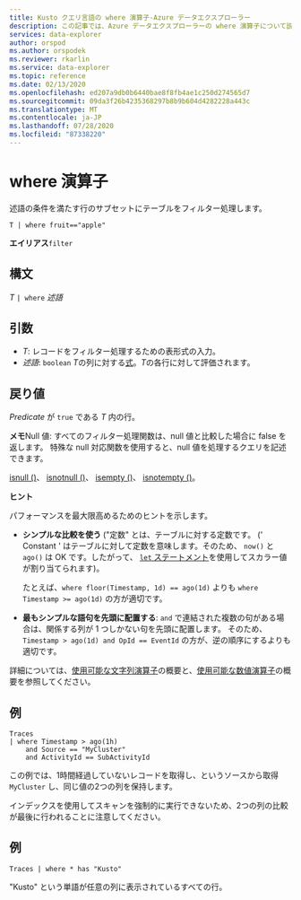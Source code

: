 ```yaml
---
title: Kusto クエリ言語の where 演算子-Azure データエクスプローラー
description: この記事では、Azure データエクスプローラーの where 演算子について説明します。
services: data-explorer
author: orspod
ms.author: orspodek
ms.reviewer: rkarlin
ms.service: data-explorer
ms.topic: reference
ms.date: 02/13/2020
ms.openlocfilehash: ed207a9db0b6440bae8f8fb4ae1c250d274565d7
ms.sourcegitcommit: 09da3f26b4235368297b8b9b604d4282228a443c
ms.translationtype: MT
ms.contentlocale: ja-JP
ms.lasthandoff: 07/28/2020
ms.locfileid: "87338220"
---
```

# <a name="where-operator"></a>where 演算子

述語の条件を満たす行のサブセットにテーブルをフィルター処理します。

```kusto
T | where fruit=="apple"
```

**エイリアス**`filter`

## <a name="syntax"></a>構文

*T* `| where` *述語*

## <a name="arguments"></a>引数

* *T*: レコードをフィルター処理するための表形式の入力。
* *述語*: `boolean` *T*の列に対する[式](./scalar-data-types/bool.md)。*T*の各行に対して評価されます。

## <a name="returns"></a>戻り値

*Predicate* が `true` である *T* 内の行。

**メモ**Null 値: すべてのフィルター処理関数は、null 値と比較した場合に false を返します。 特殊な null 対応関数を使用すると、null 値を処理するクエリを記述できます。

[isnull ()](./isnullfunction.md)、 [isnotnull ()](./isnotnullfunction.md)、 [isempty ()](./isemptyfunction.md)、 [isnotempty ()](./isnotemptyfunction.md)。 

**ヒント**

パフォーマンスを最大限高めるためのヒントを示します。

* **シンプルな比較を使う** ("定数" とは、テーブルに対する定数です。 (' Constant ' はテーブルに対して定数を意味します。そのため、 `now()` と `ago()` は OK です。したがって、 [ `let` ステートメント](./letstatement.md)を使用してスカラー値が割り当てられます)。

    たとえば、`where floor(Timestamp, 1d) == ago(1d)` よりも `where Timestamp >= ago(1d)` の方が適切です。

* **最もシンプルな語句を先頭に配置する**: `and` で連結された複数の句がある場合は、関係する列が 1 つしかない句を先頭に配置します。 そのため、 `Timestamp > ago(1d) and OpId == EventId` の方が、逆の順序にするよりも適切です。

詳細については、[使用可能な文字列演算子](./datatypes-string-operators.md)の概要と、[使用可能な数値演算子](./numoperators.md)の概要を参照してください。

## <a name="example"></a>例

```kusto
Traces
| where Timestamp > ago(1h)
    and Source == "MyCluster"
    and ActivityId == SubActivityId 
```

この例では、1時間経過していないレコードを取得し、というソースから取得 `MyCluster` し、同じ値の2つの列を保持します。 

インデックスを使用してスキャンを強制的に実行できないため、2つの列の比較が最後に行われることに注意してください。

## <a name="example"></a>例

```kusto
Traces | where * has "Kusto"
```

"Kusto" という単語が任意の列に表示されているすべての行。
 
